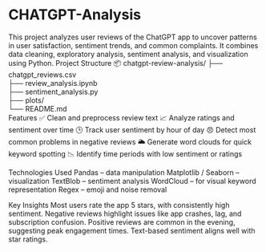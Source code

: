 # CHATGPT-Analysis
This project analyzes user reviews of the ChatGPT app to uncover patterns in user satisfaction, sentiment trends, and common complaints. It combines data cleaning, exploratory analysis, sentiment analysis, and visualization using Python.
 Project Structure
 📦 chatgpt-review-analysis/
├── chatgpt_reviews.csv      
├── review_analysis.ipynb     
├── sentiment_analysis.py     
├── plots/                    
└── README.md                
Features
✅ Clean and preprocess review text
📈 Analyze ratings and sentiment over time
🕒 Track user sentiment by hour of day
😠 Detect most common problems in negative reviews
🌥️ Generate word clouds for quick keyword spotting
📉 Identify time periods with low sentiment or ratings

Technologies Used
Pandas – data manipulation
Matplotlib / Seaborn – visualization
TextBlob – sentiment analysis
WordCloud – for visual keyword representation
Regex – emoji and noise removal

Key Insights
Most users rate the app 5 stars, with consistently high sentiment.
Negative reviews highlight issues like app crashes, lag, and subscription confusion.
Positive reviews are common in the evening, suggesting peak engagement times.
Text-based sentiment aligns well with star ratings.
